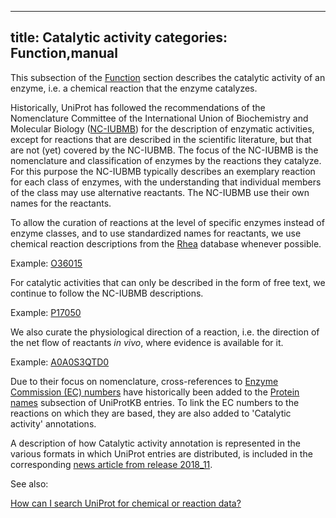 
---
title: Catalytic activity
categories: Function,manual
---

This subsection of the [Function](http://www.uniprot.org/help/function%5Fsection) section describes the catalytic activity of an enzyme, i.e. a chemical reaction that the enzyme catalyzes.

Historically, UniProt has followed the recommendations of the Nomenclature Committee of the International Union of Biochemistry and Molecular Biology ([NC-IUBMB](http://www.chem.qmul.ac.uk/iubmb/enzyme/)) for the description of enzymatic activities, except for reactions that are described in the scientific literature, but that are not (yet) covered by the NC-IUBMB. The focus of the NC-IUBMB is the nomenclature and classification of enzymes by the reactions they catalyze. For this purpose the NC-IUBMB typically describes an exemplary reaction for each class of enzymes, with the understanding that individual members of the class may use alternative reactants. The NC-IUBMB use their own names for the reactants.

To allow the curation of reactions at the level of specific enzymes instead of enzyme classes, and to use standardized names for reactants, we use chemical reaction descriptions from the [Rhea](https://www.rhea/%2Ddb.org/) database whenever possible.  
  
Example: [O36015](http://www.uniprot.org/uniprot/O36015)

For catalytic activities that can only be described in the form of free text, we continue to follow the NC-IUBMB descriptions.  
  
Example: [P17050](http://www.uniprot.org/uniprot/P17050)

We also curate the physiological direction of a reaction, i.e. the direction of the net flow of reactants _in vivo_, where evidence is available for it.  
  
Example: [A0A0S3QTD0](http://www.uniprot.org/uniprot/A0A0S3QTD0)

Due to their focus on nomenclature, cross-references to [Enzyme Commission (EC) numbers](https://en.wikipedia.org/wiki/Enzyme%5FCommission%5Fnumber) have historically been added to the [Protein names](http://www.uniprot.org/help/protein%5Fnames) subsection of UniProtKB entries. To link the EC numbers to the reactions on which they are based, they are also added to 'Catalytic activity' annotations.

A description of how Catalytic activity annotation is represented in the various formats in which UniProt entries are distributed, is included in the corresponding [news article from release 2018\_11](http://www.uniprot.org/news/2018/12/05/release).

See also:

[How can I search UniProt for chemical or reaction data?](http://www.uniprot.org/help/chemical%5Fdata%5Fsearch)
        